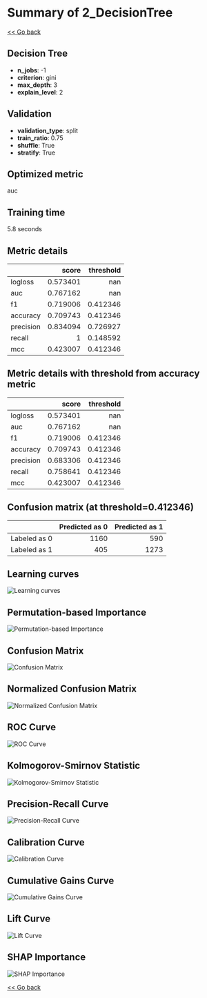 # Summary of 2_DecisionTree

[<< Go back](../README.md)

## Decision Tree

- **n_jobs**: -1
- **criterion**: gini
- **max_depth**: 3
- **explain_level**: 2

## Validation

- **validation_type**: split
- **train_ratio**: 0.75
- **shuffle**: True
- **stratify**: True

## Optimized metric

auc

## Training time

5.8 seconds

## Metric details

|           |    score |   threshold |
|:----------|---------:|------------:|
| logloss   | 0.573401 |  nan        |
| auc       | 0.767162 |  nan        |
| f1        | 0.719006 |    0.412346 |
| accuracy  | 0.709743 |    0.412346 |
| precision | 0.834094 |    0.726927 |
| recall    | 1        |    0.148592 |
| mcc       | 0.423007 |    0.412346 |

## Metric details with threshold from accuracy metric

|           |    score |   threshold |
|:----------|---------:|------------:|
| logloss   | 0.573401 |  nan        |
| auc       | 0.767162 |  nan        |
| f1        | 0.719006 |    0.412346 |
| accuracy  | 0.709743 |    0.412346 |
| precision | 0.683306 |    0.412346 |
| recall    | 0.758641 |    0.412346 |
| mcc       | 0.423007 |    0.412346 |

## Confusion matrix (at threshold=0.412346)

|              |   Predicted as 0 |   Predicted as 1 |
|:-------------|-----------------:|-----------------:|
| Labeled as 0 |             1160 |              590 |
| Labeled as 1 |              405 |             1273 |

## Learning curves

![Learning curves](learning_curves.png)

## Permutation-based Importance

![Permutation-based Importance](permutation_importance.png)

## Confusion Matrix

![Confusion Matrix](confusion_matrix.png)

## Normalized Confusion Matrix

![Normalized Confusion Matrix](confusion_matrix_normalized.png)

## ROC Curve

![ROC Curve](roc_curve.png)

## Kolmogorov-Smirnov Statistic

![Kolmogorov-Smirnov Statistic](ks_statistic.png)

## Precision-Recall Curve

![Precision-Recall Curve](precision_recall_curve.png)

## Calibration Curve

![Calibration Curve](calibration_curve_curve.png)

## Cumulative Gains Curve

![Cumulative Gains Curve](cumulative_gains_curve.png)

## Lift Curve

![Lift Curve](lift_curve.png)

## SHAP Importance

![SHAP Importance](shap_importance.png)

[<< Go back](../README.md)
